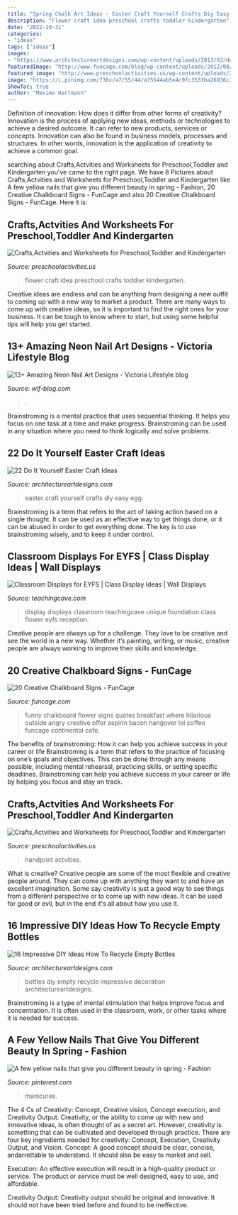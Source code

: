 ```yaml
---
title: "Spring Chalk Art Ideas - Easter Craft Yourself Crafts Diy Easy Egg"
description: "Flower craft idea preschool crafts toddler kindergarten"
date: "2022-10-31"
categories:
- "ideas"
tags: ["ideas"]
images:
- "https://www.architectureartdesigns.com/wp-content/uploads/2013/03/decoration-bottles-diy-ArchitectureArtDesigns-14.jpg"
featuredImage: "http://www.funcage.com/blog/wp-content/uploads/2012/08/funny_chalkboard_17.jpg"
featured_image: "http://www.preschoolactivities.us/wp-content/uploads/2016/07/flower-craft-idea-for-kids.jpg"
image: "https://i.pinimg.com/736x/a7/55/44/a75544ab5e4c9fc3531ba26936c36284.jpg"
ShowToc: true
author: "Maxime Hartmann"
---
```



Definition of innovation: How does it differ from other forms of creativity?
Innovation is the process of applying new ideas, methods or technologies to achieve a desired outcome. It can refer to new products, services or concepts. Innovation can also be found in business models, processes and structures. In other words, innovation is the application of creativity to achieve a common goal.

	

		
searching about Crafts,Actvities and Worksheets for Preschool,Toddler and Kindergarten you've came to the right page. We have 8 Pictures about Crafts,Actvities and Worksheets for Preschool,Toddler and Kindergarten like A few yellow nails that give you different beauty in spring - Fashion, 20 Creative Chalkboard Signs - FunCage and also 20 Creative Chalkboard Signs - FunCage. Here it is:
		
    
## Crafts,Actvities And Worksheets For Preschool,Toddler And Kindergarten

<img loading=lazy src="http://www.preschoolactivities.us/wp-content/uploads/2016/07/flower-craft-idea-for-kids.jpg" onerror="this.onerror=null;this.src='https://tse4.mm.bing.net/th?id=OIP.YUkUjODrKsZ2hTYoXZEK6QAAAA&amp;pid=15.1';" alt="Crafts,Actvities and Worksheets for Preschool,Toddler and Kindergarten">

_Source: preschoolactivities.us_

>flower craft idea preschool crafts toddler kindergarten. 

	

Creative ideas are endless and can be anything from designing a new outfit to coming up with a new way to market a product. There are many ways to come up with creative ideas, so it is important to find the right ones for your business. It can be tough to know where to start, but using some helpful tips will help you get started.

    
## 13+ Amazing Neon Nail Art Designs - Viсtoria Lifestyle Blog

<img loading=lazy src="https://wlf-blog.com/wp-content/uploads/2020/01/11.neon_.png" onerror="this.onerror=null;this.src='https://tse3.mm.bing.net/th?id=OIP.jCFT5JMZYxu0POMUXzAIvwHaLH&amp;pid=15.1';" alt="13+ Amazing Neon Nail Art Designs - Viсtoria Lifestyle blog">

_Source: wlf-blog.com_

>. 

	

Brainstroming is a mental practice that uses sequential thinking. It helps you focus on one task at a time and make progress. Brainstroming can be used in any situation where you need to think logically and solve problems.

    
## 22 Do It Yourself Easter Craft Ideas

<img loading=lazy src="https://www.architectureartdesigns.com/wp-content/uploads/2013/03/Easy-Easter-DIY-Crafts-Egg-art2.jpg" onerror="this.onerror=null;this.src='https://tse3.mm.bing.net/th?id=OIP.8aM54eX5vlaiPziypyHbZQHaK0&amp;pid=15.1';" alt="22 Do It Yourself Easter Craft Ideas">

_Source: architectureartdesigns.com_

>easter craft yourself crafts diy easy egg. 

	

Brainstroming is a term that refers to the act of taking action based on a single thought. It can be used as an effective way to get things done, or it can be abused in order to get everything done. The key is to use brainstroming wisely, and to keep it under control.

    
## Classroom Displays For EYFS | Class Display Ideas | Wall Displays

<img loading=lazy src="https://www.teachingcave.com/wp-content/uploads/2013/10/display-flower-hands.jpg" onerror="this.onerror=null;this.src='https://tse1.mm.bing.net/th?id=OIP.Q950TOtmcxuNeKsCAD9lsgHaNJ&amp;pid=15.1';" alt="Classroom Displays for EYFS | Class Display Ideas | Wall Displays">

_Source: teachingcave.com_

>display displays classroom teachingcave unique foundation class flower eyfs reception. 

	

Creative people are always up for a challenge. They love to be creative and see the world in a new way. Whether it’s painting, writing, or music, creative people are always working to improve their skills and knowledge.

    
## 20 Creative Chalkboard Signs - FunCage

<img loading=lazy src="http://www.funcage.com/blog/wp-content/uploads/2012/08/funny_chalkboard_17.jpg" onerror="this.onerror=null;this.src='https://tse4.mm.bing.net/th?id=OIP.zHCgIM03vR3FFIivlehogwHaJ3&amp;pid=15.1';" alt="20 Creative Chalkboard Signs - FunCage">

_Source: funcage.com_

>funny chalkboard flower signs quotes breakfast where hilarious outside angry creative offer aspirin bacon hangover lol coffee funcage continental cafe. 

	

The benefits of brainstroming: How it can help you achieve success in your career or life
Brainstroming is a term that refers to the practice of focusing on one’s goals and objectives. This can be done through any means possible, including mental rehearsal, practicing skills, or setting specific deadlines. Brainstroming can help you achieve success in your career or life by helping you focus and stay on track.

    
## Crafts,Actvities And Worksheets For Preschool,Toddler And Kindergarten

<img loading=lazy src="https://www.preschoolactivities.us/wp-content/uploads/2016/07/handprint-flower.jpg" onerror="this.onerror=null;this.src='https://tse2.mm.bing.net/th?id=OIP.pJPJsaAcsYKt4i9n9OKL2gHaJ6&amp;pid=15.1';" alt="Crafts,Actvities and Worksheets for Preschool,Toddler and Kindergarten">

_Source: preschoolactivities.us_

>handprint actvities. 

	

What is creative?
Creative people are some of the most flexible and creative people around. They can come up with anything they want to and have an excellent imagination. Some say creativity is just a good way to see things from a different perspective or to come up with new ideas. It can be used for good or evil, but in the end it's all about how you use it.

    
## 16 Impressive DIY Ideas How To Recycle Empty Bottles

<img loading=lazy src="https://www.architectureartdesigns.com/wp-content/uploads/2013/03/decoration-bottles-diy-ArchitectureArtDesigns-14.jpg" onerror="this.onerror=null;this.src='https://tse2.mm.bing.net/th?id=OIP.pjZn0FNMfvY0taDydgX2CAHaJ6&amp;pid=15.1';" alt="16 Impressive DIY Ideas How To Recycle Empty Bottles">

_Source: architectureartdesigns.com_

>bottles diy empty recycle impressive decoration architectureartdesigns. 

	

Brainstroming is a type of mental stimulation that helps improve focus and concentration. It is often used in the classroom, work, or other tasks where it is needed for success.

    
## A Few Yellow Nails That Give You Different Beauty In Spring - Fashion

<img loading=lazy src="https://i.pinimg.com/736x/a7/55/44/a75544ab5e4c9fc3531ba26936c36284.jpg" onerror="this.onerror=null;this.src='https://tse1.mm.bing.net/th?id=OIP.2jsnvmBhZYlpo2c4g6G9uAHaLH&amp;pid=15.1';" alt="A few yellow nails that give you different beauty in spring - Fashion">

_Source: pinterest.com_

>manicures. 

	

The 4 Cs of Creativity: Concept, Creative vision, Concept execution, and Creativity Output.
Creativity, or the ability to come up with new and innovative ideas, is often thought of as a secret art. However, creativity is something that can be cultivated and developed through practice. There are four key ingredients needed for creativity: Concept, Execution, Creativity Output, and Vision.
Concept: A good concept should be clear, concise, andarrettable to understand. It should also be easy to market and sell.

Execution: An effective execution will result in a high-quality product or service. The product or service must be well designed, easy to use, and affordable.

Creativity Output: Creativity output should be original and innovative. It should not have been tried before and found to be ineffective.

